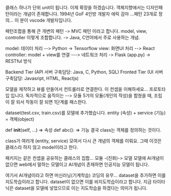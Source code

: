 클래스 하나가 단위 unit이 됩니다.
이제 확장을 하겠습니다.
객체지향에서는 디자인패턴이라는 개념이 존재합니다.
1994년 GoF 4인방 개발자 에릭 감마 ...패턴 23개로 정의...
이 분이 vscode 개발자입니다.

패턴조합을 통해 큰 개변의 패턴 -> MVC 패턴 이라고 합니다.
model, view, controller 이렇게 조합합니다. -> Java, C언어에서 주로 사용하는 개념.

model: 데이터 처리 --> Python -> Tensorflow
view: 화면UI 처리 --> React
controller: model + view를 연결 ---> 네트워크 처리 -> Flask (app.py) -> RESTful 방식

Backend Tier (API 서버 구축담당: Java, C, Python, SQL)
Fronted Tier (UI 서버 구축담당: Javasript, HTML, Reactjs)

모델을 제작하고 뷰를 만들어서 컨트롤러로 연결한다. 이 컨셉을 이해하세요...
프로토타입 입니다.
독자적으로 움직이는 --> 모듈
5갸의 모듈(개인의 작성)을 합쳤을 때, 조립이 잘 되서 작동이 잘 되면 1단계를 패스한다.

dataset(test.csv, train.csv)를 모델에 추가했습니다.
entity (속성) + service (기능) = 객체(object)

def __init__(self, ...) => 속성
def abc(): => 기능
결국 class는 객체를 정의하는 것이다.

class가 여러개 (entity, service) 모여서 다시 큰 개념의 객체를 이뤄요. 그때 이것은 클래스라 하지 않고 model이라고 한다.

패키지는 같은 컨셉을 공유하는 클래스의 집합... 모듈 -(진화)-> 모델
모델에 AI개념이 없으면 web에서 말하는 모델이고 AI개념이 존재하면 인공지능 모델이 됩니다.

여기서 AI개념이라고 하면 머신러닝(기계학습) 코딩의 유무...
dataset을 추가하면 이를 지도학습이라고 합니다.
dataset이 없으면 이를 비지도학습이라고 합니다.
지금 타이타닉은 dataset을 모델에 넣었으므로 이는 지도학습을 하겠다는 의미가 됩니다.
